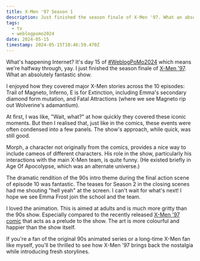 ```yaml
---
title: X-Men '97 Season 1
description: Just finished the season finale of X-Men '97. What an absolutely fantastic show.
tags:
  - tv
  - weblogpomo2024
date: 2024-05-15
timestamp: 2024-05-15T10:46:59.470Z
---
```


What's happening Internet? It's day 15 of [#WeblogPoMo2024](/tags/weblogpomo2024) which means we're halfway through, yay. I just finished the season finale of [X-Men '97](https://www.themoviedb.org/tv/138502-x-men-97). What an absolutely fantastic show.

I enjoyed how they covered major X-Men stories across the 10 episodes: Trail of Magneto, Inferno, E is for Extinction, including Emma's secondary diamond form mutation, and Fatal Attractions (where we see Magneto rip out Wolverine's adamantium).

At first, I was like, "Wait, what?" at how quickly they covered these iconic moments. But then I realised that, just like in the comics, these events were often condensed into a few panels. The show's approach, while quick, was still good.

Morph, a character not originally from the comics, provides a nice way to include cameos of different characters. His role in the show, particularly his interactions with the main X-Men team, is quite funny. (He existed briefly in Age Of Apocolypse, which was an alternate universe.)

The dramatic rendition of the 90s intro theme during the final action scene of episode 10 was fantastic. The teases for Season 2 in the closing scenes had me shouting "hell yeah" at the screen. I can't wait for what's next! I hope we see Emma Frost join the school and the team.

I loved the animation. This is aimed at adults and is much more gritty than the 90s show. Especially compared to the recently released [X-Men '97 comic](https://www.marvel.com/comics/issue/110354/x-men_97_2024_1) that acts as a prelude to the show. The art is more colourful and happier than the show itself.

If you're a fan of the original 90s animated series or a long-time X-Men fan like myself, you'll be thrilled to see how X-Men '97 brings back the nostalgia while introducing fresh storylines. 
